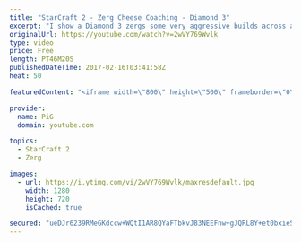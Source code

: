 ```yaml
---
title: "StarCraft 2 - Zerg Cheese Coaching - Diamond 3"
excerpt: "I show a Diamond 3 zergs some very aggressive builds across all 3 matchups. -- Watch live at https://www.twitch.tv/x5_pig"
originalUrl: https://youtube.com/watch?v=2wVY769Wvlk
type: video
price: Free
length: PT46M20S
publishedDateTime: 2017-02-16T03:41:58Z
heat: 50

featuredContent: "<iframe width=\"800\" height=\"500\" frameborder=\"0\" src=\"https://www.youtube.com/embed/2wVY769Wvlk\" allow=\"accelerometer; autoplay; encrypted-media; gyroscope; picture-in-picture\" allowfullscreen></iframe>"

provider:
  name: PiG
  domain: youtube.com

topics:
  - StarCraft 2
  - Zerg

images:
  - url: https://i.ytimg.com/vi/2wVY769Wvlk/maxresdefault.jpg
    width: 1280
    height: 720
    isCached: true

secured: "ueDJr6239RMeGKdccw+WQtI1AR8QYaFTbkvJ83NEEFnw+gJQRL8Y+et0bxieSknsEwEVTSi6UrtsboOouEZkS3V5vXpLtvv9VPtcPTqif/AWGz9kmPYMLt2fw907KDwna12IDa7X9FES7BYPCFNZxxC4vQcx1zR2rySaxmg5x7uqriVXuHw80W2GfAGEdKRHlis2MoFk0ZgFON3OeAsvmzQlRFrr7v7uj2rNqrMT+wOxPum5zrf0UUq/5oI7vd/MLscjIiEZG1jLwErZj9mUYoaRkLx9KGgE7SPojhb8vwsufBJ60JELEXdyMn+dsFboWN5ni8Femtrl/s+BOeCFB+JIEakTFQGW/NZuvGOe2bV/7AON8nJ2/hbY+6ZbdfifdAu+ocrdA+whMwnmOFD/vocj0Ece785OAI2wsXjM6iI=;1gxOaUW/CD63DRZEUmbLFw=="
---
```


